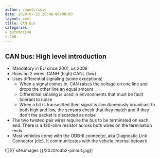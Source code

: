 ```yaml
---
author: roundcrisis
date: 2020-07-25 20:48:00+00:00
layout: post
title: CAN Bus  
categories:
- automotive
- CAN
---
```


## CAN bus: High level introduction

* Mandatory in EU since 2001, us 2008
* Runs on 2 wires. CANH (high) CANL (low)
* Uses differential signaling  (some exceptions) 
    * When a signal comes in, CAN raises the voltage on one line and drops the other line an equal amount
    * Differential sinaling is used in environments that must be fault tolerant to noise 
    *  When a bit is transmitted then signal is simultaneously broadcast to both high and low, the sensors check that they match and if they don't the packet is discarded as noise
* The two twisted pair wires require the bus to be terminated on each end. There is a 120-ohm resistor across both wires on the termination ends
* Most vehicles come with the ODB-II connector, aka Diagnostic Link Connector (dlc). It communitcates with the vehicle internal netowrk

![]({{ site.images }}/2020/odb2-pinout.jpg})